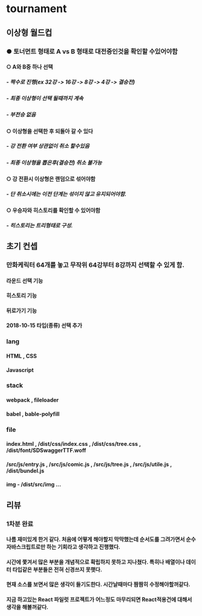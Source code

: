 # tournament

## 이상형 월드컵

### ● 토너먼트 형태로 A vs B 형태로 대전중인것을 확인할 수있어야함
#### ○ A와 B중 하나 선택
##### - 짝수로 진행(ex 32강 -> 16강 -> 8강 -> 4강 -> 결승전)
##### - 최종 이상형이 선택 될때까지 계속 
##### - 부전승 없음
#### ○ 이상형을 선택한 후 되돌아 갈 수 있다
##### - 강 전환 여부 상관없이 취소 할수있음
##### - 최종 이상형을 뽑은후(결승전) 취소 불가능
#### ○ 강 전환시 이상형은 랜덤으로 섞어야함
##### - 단 취소시에는 이전 단계는 섞이지 않고 유지되어야함.
#### ○ 우승자와 히스토리를 확인할 수 있어야함
##### - 히스토리는 트리형태로 구성.

## 초기 컨셉 
### 만화케릭터 64개를 놓고 무작위 64강부터 8강까지 선택할 수 있게 함.
#### 라운드 선택 기능
#### 히스토리 기능
#### 뒤로가기 기능

#### 2018-10-15 타입(종류) 선택 추가

### lang
#### HTML , CSS
#### Javascript

### stack
#### webpack , fileloader
#### babel , bable-polyfill

### file
#### index.html , /dist/css/index.css , /dist/css/tree.css , /dist/font/SDSwaggerTTF.woff
#### /src/js/entry.js , /src/js/comic.js , /src/js/tree.js , /src/js/utile.js , /dist/bundel.js 
#### img - /dist/src/img ... 

## 리뷰
### 1차분 완료
#### 나름 재미있게 한거 같다. 처음에 어떻게 해야할지 막막했는데 순서도를 그려가면서 순수 자바스크립트로만 하는 기회라고 생각하고 진행했다.
#### 시간에 쫓겨서 많은 부분을 개념적으로 확립하지 못하고 지나쳤다. 특히나 배열이나 데이터 타입같은 부분들은 전혀 신경쓰지 못햇다.
#### 현재 소스를 보면서 많은 생각이 들기도한다. 시간날때마다 짬짬히 수정해야할꺼같다. 
#### 지금 하고있는 React 파일럿 프로젝트가 어느정도 마무리되면 React적용건에 대해서 생각을 해볼꺼같다.





